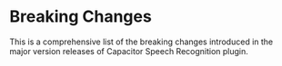 # Breaking Changes

This is a comprehensive list of the breaking changes introduced in the major version releases of Capacitor Speech Recognition plugin.
